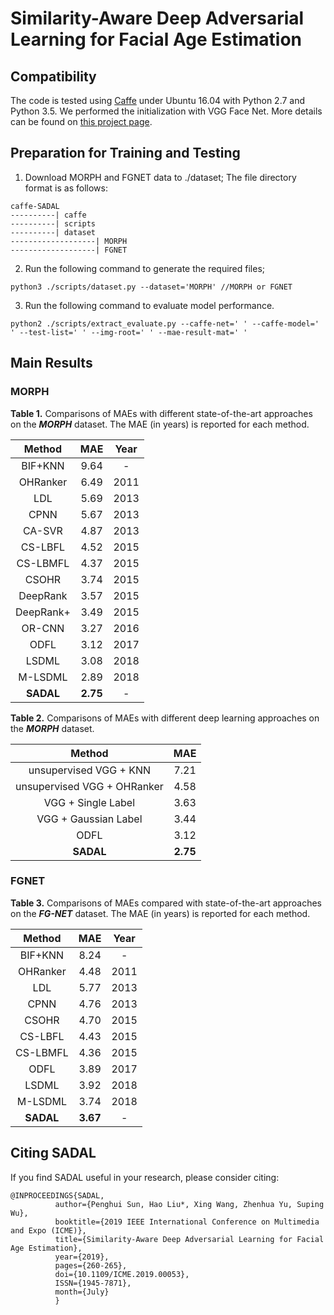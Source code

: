 # Similarity-Aware Deep Adversarial Learning for Facial Age Estimation

## Compatibility
The code is tested using [Caffe](http://caffe.berkeleyvision.org/) under Ubuntu 16.04 with Python 2.7 and Python 3.5. We performed the initialization with VGG Face Net. More details can be found on [this project page](http://www.robots.ox.ac.uk/~vgg/software/vgg_face/).

## Preparation for Training and Testing
1. Download MORPH and FGNET data to ./dataset; The file directory format is as follows:  
```
caffe-SADAL
----------| caffe  
----------| scripts  
----------| dataset
-------------------| MORPH  
-------------------| FGNET  
```
2. Run the following command to generate the required files;  
```
python3 ./scripts/dataset.py --dataset='MORPH' //MORPH or FGNET  
```
3. Run the following command to evaluate model performance.  
``` 
python2 ./scripts/extract_evaluate.py --caffe-net=' ' --caffe-model=' ' --test-list=' ' --img-root=' ' --mae-result-mat=' '  
```

## Main Results
### MORPH
**Table 1.** Comparisons of MAEs with different state-of-the-art approaches on the ***MORPH*** dataset. The MAE (in years) is reported for each method.  

| Method | MAE  | Year |
|:------------: |:---------------:|:-----:|
| BIF+KNN      | 9.64 | - |
| OHRanker      |  6.49        |   2011 |
| LDL | 5.69       |   2013 |
| CPNN      | 5.67 | 2013 |
| CA-SVR      |  4.87       |   2013 |
| CS-LBFL | 4.52        |   2015 |
| CS-LBMFL    | 4.37 | 2015 |
| CSOHR      | 3.74 | 2015 |
| DeepRank      |  3.57        |   2015 |
| DeepRank+ | 3.49       |   2015 |
| OR-CNN     | 3.27 | 2016 |
| ODFL      |  3.12       |   2017 |
| LSDML | 3.08      |   2018 |
| M-LSDML    | 2.89 | 2018 |
| **SADAL**     |  **2.75**         |  - |

**Table 2.** Comparisons of MAEs with different deep learning approaches on the ***MORPH*** dataset.

| Method | MAE  |
|:------------: |:---------------:|
| unsupervised VGG + KNN      | 7.21 |
| unsupervised VGG + OHRanker     | 4.58 |
| VGG + Single Label     | 3.63 |
| VGG + Gaussian Label     | 3.44 |
| ODFL     | 3.12 |
| **SADAL**      | **2.75** |

### FGNET
**Table 3.** Comparisons of MAEs compared with state-of-the-art approaches on the ***FG-NET*** dataset. The MAE (in years) is reported for each method.

| Method | MAE  | Year |
|:------------: |:---------------:|:-----:|
| BIF+KNN      | 8.24 | - |
| OHRanker      |  4.48        |   2011 |
| LDL | 5.77       |   2013 |
| CPNN      | 4.76 | 2013 |
| CSOHR      | 4.70 | 2015 |
| CS-LBFL | 4.43        |   2015 |
| CS-LBMFL    | 4.36 | 2015 |
| ODFL      |  3.89       |   2017 |
| LSDML | 3.92      |   2018 |
| M-LSDML    | 3.74 | 2018 |
| **SADAL**     |  **3.67**         |  - |

## Citing SADAL
If you find SADAL useful in your research, please consider citing:

```
@INPROCEEDINGS{SADAL,  
          author={Penghui Sun, Hao Liu*, Xing Wang, Zhenhua Yu, Suping Wu},  
          booktitle={2019 IEEE International Conference on Multimedia and Expo (ICME)},  
          title={Similarity-Aware Deep Adversarial Learning for Facial Age Estimation},  
          year={2019},  
          pages={260-265},  
          doi={10.1109/ICME.2019.00053},  
          ISSN={1945-7871},  
          month={July}  
          } 
```
